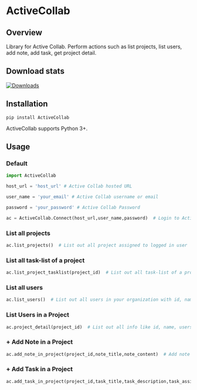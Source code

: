 # ActiveCollab

## Overview
Library for Active Collab. Perform actions such as list projects, list users, add note, add task, get project detail.

## Download stats
[![Downloads](https://static.pepy.tech/badge/ActiveCollab)](https://pepy.tech/project/ActiveCollab)

## Installation
```console
pip install ActiveCollab
```
ActiveCollab supports Python 3+.

## Usage

### Default
```python
import ActiveCollab

host_url = 'host_url' # Active Collab hosted URL  

user_name = 'your_email' # Active Collab username or email

password = 'your_password' # Active Collab Password

ac = ActiveCollab.Connect(host_url,user_name,password)  # Login to Active Collab
```

### List all projects
```python
ac.list_projects()  # List out all project assigned to logged in user
```

### List all task-list of a project
```python
ac.list_project_tasklist(project_id)  # List out all task-list of a project
```

### List all users
```python
ac.list_users()  # List out all users in your organization with id, name and email
```

### List Users in a Project
```python
ac.project_detail(project_id)  # List out all info like id, name, users/members of a project (project_id)
```

### + Add Note in a Project
```python
ac.add_note_in_project(project_id,note_title,note_content)  # Add note in the provided project_id
```

### + Add Task in a Project
```python
ac.add_task_in_project(project_id,task_title,task_description,task_assignee)  # Add task in the provided project_id
```

